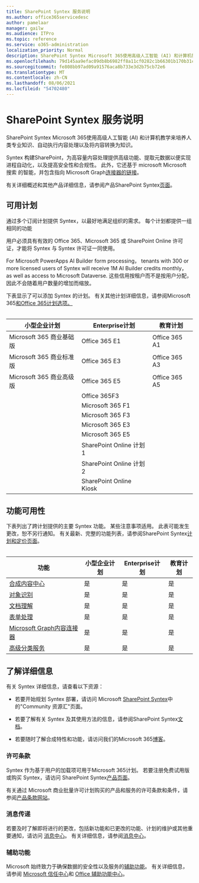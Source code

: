 ```yaml
---
title: SharePoint Syntex 服务说明
ms.author: office365servicedesc
author: pamelaar
manager: gailw
ms.audience: ITPro
ms.topic: reference
ms.service: o365-administration
localization_priority: Normal
description: SharePoint Syntex Microsoft 365使用高级人工智能 (AI) 和计算机教学来培养人类专业知识、自动执行内容处理以及将内容转换为知识。
ms.openlocfilehash: 79d145aa9efac09db8b6982ff8a11cf0282c1b66301b170b31cd3680c431af3b
ms.sourcegitcommit: fe808bb97ad09a91576aca8b733e3d2b75cb72e6
ms.translationtype: MT
ms.contentlocale: zh-CN
ms.lasthandoff: 08/06/2021
ms.locfileid: "54702480"
---
```

# <a name="sharepoint-syntex-service-description"></a>SharePoint Syntex 服务说明 

SharePoint Syntex Microsoft 365使用高级人工智能 (AI) 和计算机教学来培养人类专业知识、自动执行内容处理以及将内容转换为知识。

Syntex 构建SharePoint，为高容量内容处理提供高级功能、提取元数据以便实现进程自动化，以及提高安全性和合规性。 此外，它还基于 microsoft Microsoft 搜索 的智能，并包含指向 Microsoft Graph[连接器的链接](/microsoftsearch/connectors-overview)。

有关详细概述和其他产品详细信息，请参阅产品SharePoint Syntex[页面](https://aka.ms/sharepointsyntex)。

## <a name="available-plans"></a>可用计划

通过多个订阅计划提供 Syntex，以最好地满足组织的需求。 每个计划都提供一组相同的功能

用户必须具有有效的 Office 365、Microsoft 365 或 SharePoint Online 许可证，才能将 Syntex 与 Syntex 许可证一同使用。

For Microsoft PowerApps AI Builder form processing， tenants with 300 or more licensed users of Syntex will receive 1M AI Builder credits monthly， as well as access to Microsoft Dataverse. 这些信用按租户而不是按用户分配，因此不会随着用户数量的增加而缩放。

下表显示了可以添加 Syntex 的计划。 有关其他计划详细信息，请参阅Microsoft 365[和Office 365计划选项。](../office-365-platform-service-description/office-365-plan-options.md)<br><br>


| 小型企业计划            | Enterprise计划         | 教育计划     |
| ------------------------------- | ------------------------ | ------------------- |
| Microsoft 365 商业基础版    | Office 365 E1            | Office 365 A1       |
| Microsoft 365 商业标准版 | Office 365 E3            | Office 365 A3       |
| Microsoft 365 商业高级版  | Office 365 E5            | Office 365 A5       |
|                                 | Office 365F3            |                     |
|                                 | Microsoft 365 F1         |                     |
|                                 | Microsoft 365 F3         |                     |
|                                 | Microsoft 365 E3         |                     |
|                                 | Microsoft 365 E5         |                     |
|                                 | SharePoint Online 计划 1 |                     |
|                                 | SharePoint Online 计划 2 |                     |
|                                 | SharePoint Online Kiosk  |                     |

## <a name="feature-availability"></a>功能可用性

下表列出了跨计划提供的主要 Syntex 功能。 某些注意事项适用。 此表可能发生更改，恕不另行通知。 有关最新、完整的功能列表，请参阅SharePoint Syntex[计划和定价页面](https://www.microsoft.com/microsoft-365/enterprise/sharepoint-syntex)。<br><br>

| 功能 | 小型企业计划 | Enterprise计划 | 教育计划 |
|--|--|--|--|
| [合成内容中心](sharepoint-syntex-features.md#syntex-content-center) | 是 | 是 | 是 |
| [对象识别](sharepoint-syntex-features.md#object-recognition) | 是 | 是 | 是 |
| [文档理解](sharepoint-syntex-features.md#document-understanding) | 是 | 是 | 是 |
| [表单处理](sharepoint-syntex-features.md#form-processing) | 是 | 是 | 是 |
| [Microsoft Graph内容连接器](sharepoint-syntex-features.md#microsoft-graph-content-connectors) | 是 | 是 | 是 |
| [高级分类服务](sharepoint-syntex-features.md#advanced-taxonomy-services) | 是 | 是 | 是 |

## <a name="learn-more"></a>了解详细信息

有关 Syntex 详细信息，请查看以下资源：

  - 若要开始规划 Syntex 部署，请访问 Microsoft [SharePoint Syntex](https://resources.techcommunity.microsoft.com/sharepoint-syntex/)中的"Community 资源汇"页面。

  - 若要了解有关 Syntex 及其使用方法的信息，请参阅SharePoint Syntex[文档](/microsoft-365/contentunderstanding/)。

  - 若要随时了解合成特性和功能，请访问我们的Microsoft 365[博客](https://go.microsoft.com/fwlink/?linkid=2084915)。

### <a name="licensing-terms"></a>许可条款

Syntex 作为基于用户的加载项可用于Microsoft 365计划。 若要注册免费试用版或购买 Syntex，请访问 SharePoint Syntex[产品页面](https://aka.ms/sharepointsyntex)。

有关通过 Microsoft 商业批量许可计划购买的产品和服务的许可条款和条件，请参阅[产品条款网站](https://www.microsoft.com/licensing/terms/)。

### <a name="messaging"></a>消息传递

若要及时了解即将进行的更改，包括新功能和已更改的功能、计划的维护或其他重要通知，请访问 [消息中心](https://go.microsoft.com/fwlink/p/?linkid=2070717)。 有关详细信息，请参阅[消息中心](/microsoft-365/admin/manage/message-center)。

### <a name="accessibility"></a>辅助功能

Microsoft 始终致力于确保数据的安全性以及服务的[辅助功能](https://www.microsoft.com/trust-center/compliance/accessibility)。 有关详细信息，请参阅 [Microsoft 信任中心](https://www.microsoft.com/trust-center)和 [Office 辅助功能中心](https://support.office.com/article/ecab0fcf-d143-4fe8-a2ff-6cd596bddc6d)。